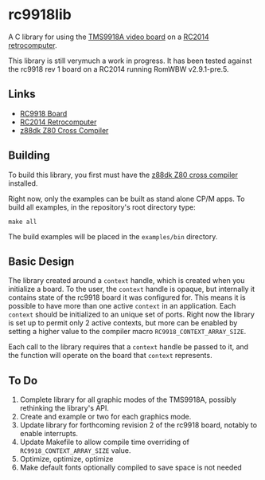 # rc9918lib
A C library for using the [TMS9918A video board](https://github.com/jblang/rc9918) on a [RC2014 retrocomputer](https://rc2014.co.uk).

This library is still verymuch a work in progress. It has been tested against the rc9918 rev 1 board on a RC2014 running RomWBW v2.9.1-pre.5.

## Links
* [RC9918 Board](https://github.com/jblang/rc9918)
* [RC2014 Retrocomputer](https://rc2014.co.uk)
* [z88dk Z80 Cross Compiler](https://www.z88dk.org/)

## Building
To build this library, you first must have the [z88dk Z80 cross compiler](https://www.z88dk.org/) installed. 

Right now, only the examples can be built as stand alone CP/M apps. To build all examples, in the repository's root directory type:
```
make all
```
The build examples will be placed in the `examples/bin` directory. 

## Basic Design
The library created around a `context` handle, which is created when you initialize a board. To the user, the `context` handle is opaque, but internally it contains  state of the rc9918 board it was configured for. This means it is possible to have more than one active `context` in an application. Each `context` should be initialized to an unique set of ports. Right now the library is set up to permit only 2 active contexts, but more can be enabled by setting a higher value to the compiler macro `RC9918_CONTEXT_ARRAY_SIZE`. 

Each call to the library requires that a `context` handle be passed to it, and the function will operate on the board that `context` represents. 

## To Do

1. Complete library for all graphic modes of the TMS9918A, possibly rethinking the library's API.
2. Create and example or two for each graphics mode.
3. Update library for forthcoming revision 2 of the rc9918 board, notably to enable interrupts.
4. Update Makefile to allow compile time overriding of `RC9918_CONTEXT_ARRAY_SIZE` value. 
5. Optimize, optimize, optimize 
6. Make default fonts optionally compiled to save space is not needed
